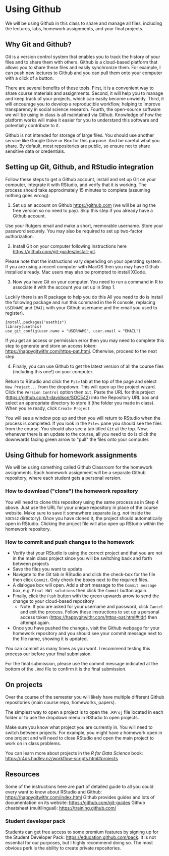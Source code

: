 
# Using Github

We will be using Github in this class to share and manage all files, including the lectures, labs, homework assignments, and your final projects.

## Why Git and Github?

Git is a version control system that enables you to track the history of your files and to share them with others. Github  is a cloud-based platform that allows you to share these files and easily synchronize them. For example, I can push new lectures to Github and you can pull them onto your computer with a click of a button.

There are several benefits of these tools. First, it is a convenient way to share course materials and assignments. Second, it will help you to manage and keep track of your projects, which can easily become unwieldy. Third, it will encourage you to develop a reproducible workflow, helping to improve transparency in social science research. Fourth, the open-source software we will be using in class is all maintained via Github. Knowledge of how the platform works will make it easier for you to understand this software and potentially contribute to it.

Github is not intended for storage of large files. You should use another service like Google Drive or Box for this purpose. And be careful what you share. By default, most repositories are public, so ensure not to share sensitive data or credentials.

## Setting up Git, Github, and RStudio integration

Follow these steps to get a Github account, install and set up Git on your computer, integrate it with RStudio, and verify that it is working. The process should take approximately 15 minutes to complete (assuming nothing goes wrong).

1. Set up an account on Github https://github.com (we will be using the free version so no need to pay). Skip this step if you already have a Github account.

Use your Rutgers email and make a short, memorable username. Store your password securely. You may also be required to set up two-factor authorization.

2. Install Git on your computer following instructions here https://github.com/git-guides/install-git.

Please note that the instructions vary depending on your operating system. If you are using a recent computer with MacOS then you may have Github installed already. Mac users may also be prompted to install XCode.

3. Now you have Git on your computer. You need to run a command in R to associate it with the account you set up in Step 1.

Luckily there is an R package to help you do this All you need to do is install the following package and run this command in the R console, replacing `USERNAME` and `EMAIL` with your Github username and the email you used to register).

```
install.packages("usethis")
library(usethis)
use_git_config(user.name = "USERNAME", user.email = "EMAIL")
```

If you get an access or permission error then you may need to complete this step to generate and store an access token: https://happygitwithr.com/https-pat.html. Otherwise, proceed to the next step.

4. Finally, you can use Github to get the latest version of all the course files (including this one!) on your computer.

Return to RStudio and click the `File` tab at the top of the page and select `New Project...` from the dropdown. This will open up the project wizard. Click the `Version Control` option then `Git`. Paste the URL for this project (https://github.com/t-davidson/SOC542) into the Repository URL box and select an appropriate directory to store it (the folder you made in class). When you're ready, click `Create Project`

You will see a window pop up and then you will return to RStudio when the process is completed. If you look in the `Files` pane you should see the files from the course. You should also see a tab titled `Git` at the top. Now, whenever there is an update to the course, all you need to do is click the downwards facing green arrow to "pull" the files onto your computer.


## Using Github for homework assignments

We will be using something called Github Classroom for the homework assignments. Each homework assignment will be a separate Github repository, where each student gets a personal version. 


### How to download ("clone") the homework repository

You will need to clone this repository using the same process as in Step 4 above. Just use the URL for your unique repository in place of the course website. Make sure to save it somewhere separate (e.g. *not* inside the `SOC542` directory). Once you have cloned it, the project should automatically open in RStudio. Clicking the project file will also open up RStudio within the homework repository.

### How to commit and push changes to the homework

- Verify that your RStudio is using the correct project and that you are not in the main class project since you will be switching back and forth between projects
- Save the files you want to update
- Navigate to the Git tab in RStudio and click the check-box for the file then click `Commit`. Only check the boxes next to the required files.
- A dialogue box will open. Add a short message to the `Commit message` box, e.g. `Final HW1 solutions` then click the `Commit` button again. 
- Finally, click the `Push` button with the green upwards arrow to send the change to your cloud-based repository
	- Note: If you are asked for your username and password, click `Cancel` and exit the process. Follow these instructions to set up a personal access token (https://happygitwithr.com/https-pat.html#tldr) then attempt again.
- Once you have pushed the changes, visit the Github webpage for your homework repository and you should see your commit message next to the file name, showing it is updated.

You can commit as many times as you want. I recommend testing this process our before your final submission.

For the final submission, please use the commit message indicated at the bottom of the `.Rmd` file to confirm it is the final submission.

## On projects

Over the course of the semester you will likely have multiple different Github repositories (main course repo, homeworks, papers).

The simplest way to open a project is to open the `.RProj` file located in each folder or to use the dropdown menu in RStudio to open projects.

Make sure you know what project you are currently in. You will need to switch between projects. For example, you might have a homework open in one project and will need to close RStudio and open the main project to work on in class problems.

You can learn more about projects in the *R for Data Science* book: https://r4ds.hadley.nz/workflow-scripts.html#projects

## Resources

Some of the instructions here are part of detailed guide to all you could every want to know about RStudio and Github: https://happygitwithr.com/index.html
Github provides guides and lots of documentation on its website: https://github.com/git-guides
Github cheatsheet (multilingual): https://training.github.com/

### Student developer pack
Students can get free access to some premium features by signing up for the Student Developer Pack: https://education.github.com/pack. It is not essential for our purposes, but I highly recommend doing so. The most obvious perk is the ability to create private repositories.
